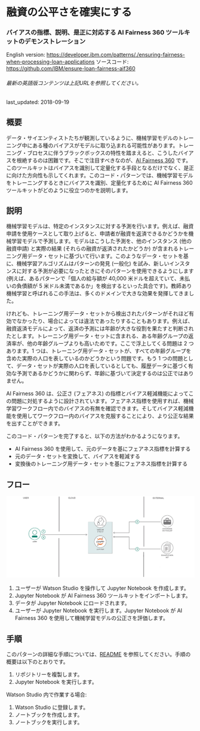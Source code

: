 # 融資の公平さを確実にする

### バイアスの指標、説明、是正に対応する AI Fairness 360 ツールキットのデモンストレーション

English version: https://developer.ibm.com/patterns/./ensuring-fairness-when-processing-loan-applications
  ソースコード: https://github.com/IBM/ensure-loan-fairness-aif360

###### 最新の英語版コンテンツは上記URLを参照してください。
last_updated: 2018-09-19

 
## 概要

データ・サイエンティストたちが観測しているように、機械学習モデルのトレーニング中にある種のバイアスがモデルに取り込まれる可能性があります。トレーニング・ブロセスに伴うブラックボックスの特性を踏まえると、こうしたバイアスを根絶するのは困難です。そこで注目すべきなのが、[AI Fairness 360](https://github.com/IBM/AIF360) です。このツールキットはバイアスを識別して定量化する手段となるだけでなく、是正に向けた方向性も示してくれます。このコード・パターンでは、機械学習モデルをトレーニングするときにバイアスを識別、定量化するために AI Fairness 360 ツールキットがどのように役立つのかを説明します。

## 説明

機械学習モデルは、特定のインスタンスに対する予測を行います。例えば、融資申請を使用ケースとして取り上げると、申請者が融資を返済できるかどうかを機械学習モデルで予測します。モデルはこうした予測を、他のインスタンス (他の融資申請) と実際の結果 (それらの融資が返済されたかどうか) が含まれるトレーニング用データ・セットに基づいて行います。このようなデータ・セットを基に、機械学習アルゴリズムはパターンの発見 (一般化) を試み、新しいインスタンスに対する予測が必要になったときにそのパターンを使用できるようにします (例えば、あるパターンで「個人の給与額が 40,000 米ドルを超えていて、未払いの負債額が 5 米ドル未満であるか」を検出するといった具合です)。教師あり機械学習と呼ばれるこの手法は、多くのドメインで大きな効果を発揮してきました。

けれども、トレーニング用データ・セットから検出されたパターンがそれほど有効でなかったり、場合によっては違法であったりすることもあります。例えば、融資返済モデルによって、返済の予測には年齢が大きな役割を果たすと判断されたとします。トレーニング用データ・セットに含まれる、ある年齢グループの返済率が、他の年齢グループよりも高いためです。ここで浮上してくる問題は 2 つあります。1 つは、トレーニング用データ・セットが、すべての年齢グループを含めた実際の人口を表しているのかどうかという問題です。もう 1 つの問題として、データ・セットが実際の人口を表しているとしても、履歴データに基づく有効な予測であるかどうかに関わらず、年齢に基づいて決定するのは公正ではありません。

AI Fairness 360 は、公正さ (フェアネス) の指標とバイアス軽減機能によってこの問題に対処するように設計されています。フェアネス指標を使用すれば、機械学習ワークフロー内でのバイアスの有無を確認できます。そしてバイアス軽減機能を使用してワークフロー内のバイアスを克服することにより、より公正な結果を出すことができます。

このコード・パターンを完了すると、以下の方法がわかるようになります。

* AI Fairness 360 を使用して、元のデータを基にフェアネス指標を計算する
* 元のデータ・セットを変換して、バイアスを軽減する
* 変換後のトレーニング用データ・セットを基にフェアネス指標を計算する

## フロー

![フロー](./images/flow-ai-fairness-toolkit.png)

1. ユーザーが Watson Studio を操作して Jupyter Notebook を作成します。
1. Jupyter Notebook が AI Fairness 360 ツールキットをインポートします。
1. データが Jupyter Notebook にロードされます。
1. ユーザーが Jupyter Notebook を実行します。Jupyter Notebook が AI Fairness 360 を使用して機械学習モデルの公正さを評価します。

## 手順

このパターンの詳細な手順については、[README](https://github.com/IBM/ensure-loan-fairness-aif360/blob/master/README.md) を参照してください。手順の概要は以下のとおりです。

1. リポジトリーを複製します。
1. Jupyter Notebook を実行します。

Watson Studio 内で作業する場合:

1. Watson Studio に登録します。
1. ノートブックを作成します。
1. ノートブックを実行します。
